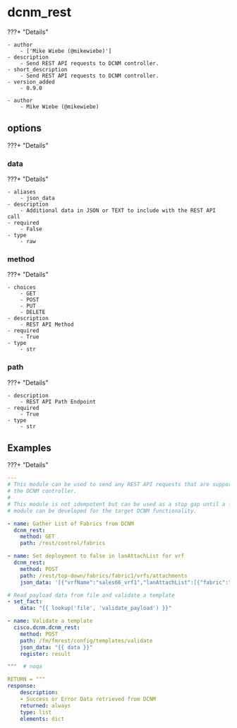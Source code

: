 # dcnm_rest

???+ "Details"

    - author
        - ['Mike Wiebe (@mikewiebe)']
    - description
        - Send REST API requests to DCNM controller.
    - short_description
        - Send REST API requests to DCNM controller.
    - version_added
        - 0.9.0

    - author
        - Mike Wiebe (@mikewiebe)

## options

???+ "Details"


### data

???+ "Details"

    - aliases
        - json_data
    - description
        - Additional data in JSON or TEXT to include with the REST API call
    - required
        - False
    - type
        - raw

### method

???+ "Details"

    - choices
        - GET
        - POST
        - PUT
        - DELETE
    - description
        - REST API Method
    - required
        - True
    - type
        - str

### path

???+ "Details"

    - description
        - REST API Path Endpoint
    - required
        - True
    - type
        - str

## Examples

???+ "Details"

``` yaml
---
# This module can be used to send any REST API requests that are supported by
# the DCNM controller.
#
# This module is not idempotent but can be used as a stop gap until a feature
# module can be developed for the target DCNM functionality.

- name: Gather List of Fabrics from DCNM
  dcnm_rest:
    method: GET
    path: /rest/control/fabrics

- name: Set deployment to false in lanAttachList for vrf
  dcnm_rest:
    method: POST
    path: /rest/top-down/fabrics/fabric1/vrfs/attachments
    json_data: '[{"vrfName":"sales66_vrf1","lanAttachList":[{"fabric":"fabric1","vrfName":"sales66_vrf1","serialNumber":"FDO21392QKM","vlan":2000,"freeformConfig":"","deployment":false,"extensionValues":"","instanceValues":"{\"loopbackId\":\"\",\"loopbackIpAddress\":\"\",\"loopbackIpV6Address\":\"\"}"}]}]'

# Read payload data from file and validate a template
- set_fact:
    data: "{{ lookup('file', 'validate_payload') }}"

- name: Validate a template
  cisco.dcnm.dcnm_rest:
    method: POST
    path: /fm/fmrest/config/templates/validate
    json_data: "{{ data }}"
    register: result

"""  # noqa

RETURN = """
response:
    description:
    - Success or Error Data retrieved from DCNM
    returned: always
    type: list
    elements: dict
```
